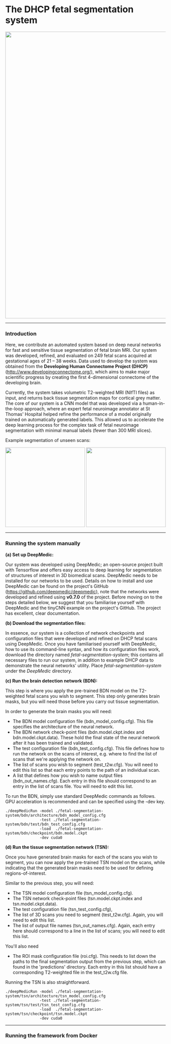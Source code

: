 # The DHCP fetal segmentation system

<img src="https://github.com/afetit/dhcp-fetal-segmentation-tool/blob/master/documentation/for-github-2.png" width="900">

---
### **Introduction**

Here, we contribute an automated system based on deep neural networks for fast and sensitive tissue 
segmentation of fetal brain MRI. Our system was developed, refined, and evaluated on 249 fetal scans acquired at gestational ages of 21 – 38 weeks. Data used to develop the system was obtained from the **Developing Human Connectome Project (DHCP)** (http://www.developingconnectome.org/), which aims to make major scientific progress by creating the first 4-dimensional connectome of the developing brain.


Currently, the system takes volumetric T2-weighted MRI (NIfTI files) as input, 
and returns back tissue segmentation maps for cortical grey matter. The core of our system is a CNN model that was developed via a human-in-the-loop approach, where an expert fetal neuroimage annotator at St Thomas' Hospital helped refine the performance of a model originally trained on automatically generated labels. This allowed us to accelerate the deep learning process for the complex task of fetal neuroimage segmentation with minimal manual labels (fewer than 300 MRI slices). 

Example segmentation of unseen scans:

<img src="https://github.com/afetit/dhcp-fetal-segmentation-tool/blob/master/documentation/demo.gif" width="250">
<img src="https://github.com/afetit/dhcp-fetal-segmentation-tool/blob/master/documentation/demo2.gif" width="250">

---
### Running the system manually


**(a) Set up DeepMedic:**

Our system was developed using DeepMedic; an open-source project built with Tensorflow and offers easy access to deep learning for segmentation of structures of interest in 3D biomedical scans.
DeepMedic needs to be installed for our networks to be used. Details on how to install and use DeepMedic can be found on 
the project's GitHub (https://github.com/deepmedic/deepmedic), note that the networks were developed and refined using **v0.7.0** of the project. Before moving on to the steps detailed below, we suggest that you familiarise yourself with DeepMedic and the tinyCNN example on the project's GitHub. The project has excellent, clear documentation. 

**(b) Download the segmentation files:**

In essence, our system is a collection of network checkpoints and configuration files that were developed and refined on DHCP fetal scans using DeepMedic. Once you have familiarised yourself with DeepMedic, how to use its command-line syntax, and how its configuration files work, download the directory named *fetal-segmentation-system*; this contains all necessary files to run our system, in addition to example DHCP data to demonstrate the neural networks' utility. Place *fetal-segmentation-system* under the *DeepMedic* directory.

**(c) Run the brain detection network (BDN):** 

This step is where you apply the pre-trained BDN model on the T2-weighted fetal scans you wish to segment. This step only generates brain masks, but you will need those before you carry out tissue segmentation. 

In order to generate the brain masks you will need:
- The BDN model configuration file (bdn_model_config.cfg). This file specifies the architecture of the neural network.
- The BDN network check-point files (bdn.model.ckpt.index and bdn.model.ckpt.data). These hold the final state of the neural network after it has been trained and validated. 
- The test configuration file (bdn_test_config.cfg). This file defines how to run the network on the scans of interest, e.g. where to find the list of scans that we're applying the network on.
- The list of scans you wish to segment (test_t2w.cfg). You will need to edit this list so that each entry points to the path of an individual scan.
- A list that defines how you wish to name output files (bdn_out_names.cfg). Each entry in this file should correspond to an entry in the list of scans file. You will need to edit this list. 

To run the BDN, simply use standard DeepMedic commands as follows. GPU acceleration is recommended and can be specified using the -dev key. 
```
./deepMedicRun -model ./fetal-segmentation-system/bdn/architecture/bdn_model_config.cfg 
               -test ./fetal-segmentation-system/bdn/test/bdn_test_config.cfg 
               -load  ./fetal-segmentation-system/bdn/checkpoint/bdn.model.ckpt
               -dev cuda0
```

**(d) Run the tissue segmentation network (TSN):** 

Once you have generated brain masks for each of the scans you wish to segment, you can now apply the pre-trained TSN model on the scans, while indicating that the generated brain masks need to be used for defining regions-of-interest.  

Similar to the previous step, you will need:
- The TSN model configuration file (tsn_model_config.cfg).
- The TSN network check-point files (tsn.model.ckpt.index and tsn.model.ckpt.data).
- The test configuration file (tsn_test_config.cfg), 
- The list of 3D scans you need to segment (test_t2w.cfg). Again, you will need to edit this list.
- The list of output file names (tsn_out_names.cfg). Again, each entry here should correspond to a line in the list of scans; you will need to edit this list. 

You'll also need 
- The ROI mask configuration file (roi.cfg). This needs to list down the paths to the final segmentation
output from the previous step, which can found in the 'predictions' directory. Each entry in this list should have a corresponding T2-weighted file in the test_t2w.cfg file.

Running the TSN is also straightforward.

```
./deepMedicRun -model ./fetal-segmentation-system/tsn/architecture/tsn_model_config.cfg 
               -test ./fetal-segmentation-system/tsn/test/tsn_test_config.cfg 
               -load  ./fetal-segmentation-system/tsn/checkpoint/tsn.model.ckpt
               -dev cuda0
```

---
### Running the framework from Docker

